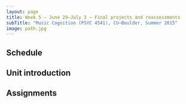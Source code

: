 ```yaml
---
layout: page
title: Week 5 – June 29–July 3 – Final projects and reassessments
subTitle: "Music Cognition (PSYC 4541), CU–Boulder, Summer 2015"
image: path.jpg
---
```


## Schedule



## Unit introduction



## Assignments

